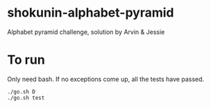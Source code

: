 # shokunin-alphabet-pyramid
Alphabet pyramid challenge, solution by Arvin & Jessie 


# To run
Only need bash. 
If no exceptions come up, all the tests have passed. 
```
./go.sh D
./go.sh test
```

